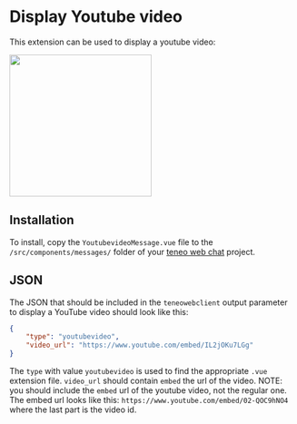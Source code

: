 # Display Youtube video
This extension can be used to display a youtube video:

<img src="https://github.com/artificialsolutions/teneo-web-chat-extensions/blob/master/clickablelist/clickablelist_screenshot.png" width="250px">


## Installation
To install, copy the `YoutubevideoMessage.vue` file to the ` /src/components/messages/` folder of your [teneo web chat](https://github.com/artificialsolutions/teneo-web-chat) project.

## JSON
The JSON that should be included in the `teneowebclient` output parameter to display a YouTube video should look like this:
``` json
{
    "type": "youtubevideo",
    "video_url": "https://www.youtube.com/embed/IL2jOKu7LGg"
}
```

The `type` with value `youtubevideo` is used to find the appropriate `.vue` extension file. `video_url` should contain `embed` the url of the video. NOTE: you should include the `embed` url of the youtube video, not the regular one. The embed url looks like this: `https://www.youtube.com/embed/02-QOC9hNO4` where the last part is the video id.